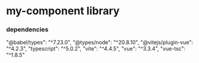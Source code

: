 # my-component library

### dependencies
"@babel/types": "^7.23.0",
"@types/node": "^20.8.10",
"@vitejs/plugin-vue": "^4.2.3",
"typescript": "^5.0.2",
"vite": "^4.4.5",
"vue": "^3.3.4",
"vue-tsc": "^1.8.5"

